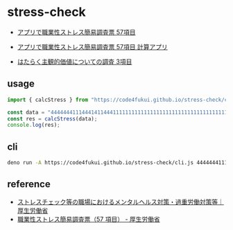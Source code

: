 # stress-check

- [アプリで職業性ストレス簡易調査票 57項目](https://code4fukui.github.io/stress-check/)
- [アプリで職業性ストレス簡易調査票 57項目 計算アプリ](https://code4fukui.github.io/stress-check/checker.html)

- [はたらく主観的価値についての調査 3項目](https://code4fukui.github.io/stress-check/?name=workwellb-check)

## usage

```js
import { calcStress } from "https://code4fukui.github.io/stress-check/calcStress.js";

const data = "44444441114441411444111111111111111111111111111111111111121112";
const res = calcStress(data);
console.log(res);
```

## cli

```sh
deno run -A https://code4fukui.github.io/stress-check/cli.js 44444441114441411444111111111111111111111111111111111111121112
```

## reference

- [ストレスチェック等の職場におけるメンタルヘルス対策・過重労働対策等｜厚生労働省](https://www.mhlw.go.jp/bunya/roudoukijun/anzeneisei12/index.html)
- [職業性ストレス簡易調査票（57 項目） - 厚生労働省](https://www.mhlw.go.jp/bunya/roudoukijun/anzeneisei12/dl/stress-check_j.pdf)
